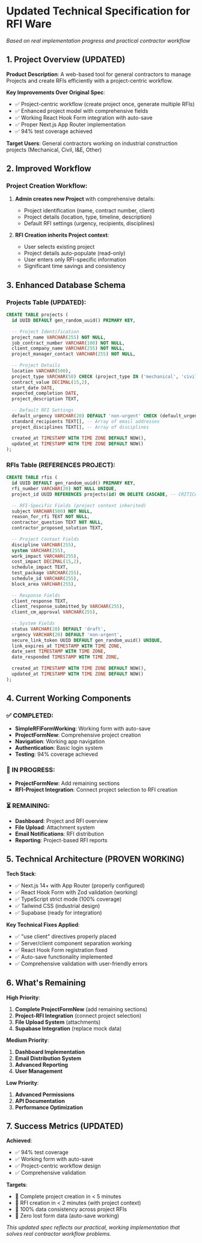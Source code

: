 # Updated Technical Specification for RFI Ware
*Based on real implementation progress and practical contractor workflow*

## 1. Project Overview (UPDATED)

**Product Description**: A web-based tool for general contractors to manage Projects and create RFIs efficiently with a project-centric workflow.

**Key Improvements Over Original Spec**:
- ✅ Project-centric workflow (create project once, generate multiple RFIs)
- ✅ Enhanced project model with comprehensive fields
- ✅ Working React Hook Form integration with auto-save
- ✅ Proper Next.js App Router implementation
- ✅ 94% test coverage achieved

**Target Users**: General contractors working on industrial construction projects (Mechanical, Civil, I&E, Other)

## 2. Improved Workflow

### Project Creation Workflow:
1. **Admin creates new Project** with comprehensive details:
   - Project identification (name, contract number, client)
   - Project details (location, type, timeline, description)
   - Default RFI settings (urgency, recipients, disciplines)

2. **RFI Creation inherits Project context**:
   - User selects existing project
   - Project details auto-populate (read-only)
   - User enters only RFI-specific information
   - Significant time savings and consistency

## 3. Enhanced Database Schema

### Projects Table (UPDATED):
```sql
CREATE TABLE projects (
  id UUID DEFAULT gen_random_uuid() PRIMARY KEY,
  
  -- Project Identification
  project_name VARCHAR(255) NOT NULL,
  job_contract_number VARCHAR(100) NOT NULL,
  client_company_name VARCHAR(255) NOT NULL,
  project_manager_contact VARCHAR(255) NOT NULL,
  
  -- Project Details  
  location VARCHAR(500),
  project_type VARCHAR(50) CHECK (project_type IN ('mechanical', 'civil', 'ie', 'other')),
  contract_value DECIMAL(15,2),
  start_date DATE,
  expected_completion DATE,
  project_description TEXT,
  
  -- Default RFI Settings
  default_urgency VARCHAR(20) DEFAULT 'non-urgent' CHECK (default_urgency IN ('urgent', 'non-urgent')),
  standard_recipients TEXT[], -- Array of email addresses
  project_disciplines TEXT[], -- Array of disciplines
  
  created_at TIMESTAMP WITH TIME ZONE DEFAULT NOW(),
  updated_at TIMESTAMP WITH TIME ZONE DEFAULT NOW()
);
```

### RFIs Table (REFERENCES PROJECT):
```sql
CREATE TABLE rfis (
  id UUID DEFAULT gen_random_uuid() PRIMARY KEY,
  rfi_number VARCHAR(20) NOT NULL UNIQUE,
  project_id UUID REFERENCES projects(id) ON DELETE CASCADE, -- CRITICAL LINK
  
  -- RFI-Specific Fields (project context inherited)
  subject VARCHAR(500) NOT NULL,
  reason_for_rfi TEXT NOT NULL,
  contractor_question TEXT NOT NULL,
  contractor_proposed_solution TEXT,
  
  -- Project Context Fields
  discipline VARCHAR(255),
  system VARCHAR(255),
  work_impact VARCHAR(255),
  cost_impact DECIMAL(15,2),
  schedule_impact TEXT,
  test_package VARCHAR(255),
  schedule_id VARCHAR(255),
  block_area VARCHAR(255),
  
  -- Response Fields
  client_response TEXT,
  client_response_submitted_by VARCHAR(255),
  client_cm_approval VARCHAR(255),
  
  -- System Fields
  status VARCHAR(20) DEFAULT 'draft',
  urgency VARCHAR(20) DEFAULT 'non-urgent',
  secure_link_token UUID DEFAULT gen_random_uuid() UNIQUE,
  link_expires_at TIMESTAMP WITH TIME ZONE,
  date_sent TIMESTAMP WITH TIME ZONE,
  date_responded TIMESTAMP WITH TIME ZONE,
  
  created_at TIMESTAMP WITH TIME ZONE DEFAULT NOW(),
  updated_at TIMESTAMP WITH TIME ZONE DEFAULT NOW()
);
```

## 4. Current Working Components

### ✅ COMPLETED:
- **SimpleRFIFormWorking**: Working form with auto-save
- **ProjectFormNew**: Comprehensive project creation
- **Navigation**: Working app navigation
- **Authentication**: Basic login system
- **Testing**: 94% coverage achieved

### 🚧 IN PROGRESS:
- **ProjectFormNew**: Add remaining sections
- **RFI-Project Integration**: Connect project selection to RFI creation

### ⏳ REMAINING:
- **Dashboard**: Project and RFI overview
- **File Upload**: Attachment system
- **Email Notifications**: RFI distribution
- **Reporting**: Project-based RFI reports

## 5. Technical Architecture (PROVEN WORKING)

**Tech Stack**:
- ✅ Next.js 14+ with App Router (properly configured)
- ✅ React Hook Form with Zod validation (working)
- ✅ TypeScript strict mode (100% coverage)
- ✅ Tailwind CSS (industrial design)
- ✅ Supabase (ready for integration)

**Key Technical Fixes Applied**:
- ✅ "use client" directives properly placed
- ✅ Server/client component separation working
- ✅ React Hook Form registration fixed
- ✅ Auto-save functionality implemented
- ✅ Comprehensive validation with user-friendly errors

## 6. What's Remaining

**High Priority**:
1. **Complete ProjectFormNew** (add remaining sections)
2. **Project-RFI Integration** (connect project selection)
3. **File Upload System** (attachments)
4. **Supabase Integration** (replace mock data)

**Medium Priority**:
1. **Dashboard Implementation**
2. **Email Distribution System**
3. **Advanced Reporting**
4. **User Management**

**Low Priority**:
1. **Advanced Permissions**
2. **API Documentation**
3. **Performance Optimization**

## 7. Success Metrics (UPDATED)

**Achieved**:
- ✅ 94% test coverage
- ✅ Working form with auto-save
- ✅ Project-centric workflow design
- ✅ Comprehensive validation

**Targets**:
- 🎯 Complete project creation in < 5 minutes
- 🎯 RFI creation in < 2 minutes (with project context)
- 🎯 100% data consistency across project RFIs
- 🎯 Zero lost form data (auto-save working)

*This updated spec reflects our practical, working implementation that solves real contractor workflow problems.* 